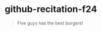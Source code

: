 <!--
 * @Author: Lili Liang
 * @Date: 2024-09-06 13:29:46
 * @LastEditors: Lili Liang
 * @LastEditTime: 2024-09-06 13:30:40
 * @Description: Please set description
-->
# github-recitation-f24

> Five guys has the best burgers!